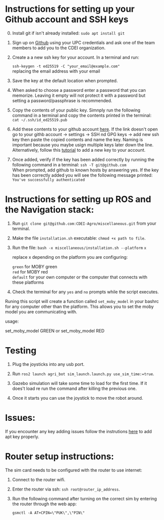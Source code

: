 # Instructions for setting up your Github account and SSH keys
0. Install git if isn't already installed: `sudo apt install git`

1. Sign up on [Github](https://github.com/) using your UPC credentials and ask one of the team members to add you to the CDEI organization.
   
3. Create a a new ssh key for your account. In a terminal and run:

    `ssh-keygen -t ed25519 -C "your_email@example.com"` \
      replacing the email address with your email 
    
3. Save the key at the default location when prompted.
 
4. When asked to choose a password enter a password that you can memorize. Leaving it empty will not protect it with a password but setting a password/passphrase is recommended.

5. Copy the contents of your public key. Simnply run the following command in a terminal and copy the contents printed in the terminal:\
    `cat ~/.ssh/id_ed25519.pub`

 6. Add these contents to your github account [here](https://github.com/settings/keys). 
If the link doesn't open go to your githb account -> settings -> SSH nd GPG keys -> add new ssh key 
then paste the copied contents and name the key. Naming is important because you maybe usign multiple keys later down the line.
Alternatively, follow this [tutorial](https://docs.github.com/en/authentication/connecting-to-github-with-ssh/adding-a-new-ssh-key-to-your-github-account) to
add a new key to your account. 

7. Once added, verify if the key has been added correctly by running the following command in a terminal:
    `ssh -T git@github.com`\
      When prompted, add github to known hosts by answering yes. If the key has been correctly added  you will see the following message printed:\
      `You've successfully authenticated`

# Instructions for setting up ROS and the Navigation stack:

1. Run `git clone git@github.com:CDEI-Agro/miscellaneous.git` from your terminal.

2. Make the file `installation.sh` executable: `chmod +x path to file`.

3. Run the file: `bash -x miscellaneous/installation.sh --platform` `x`

    replace x depending on the platform you are configuring:  
  
    `green` for MOBY green  
    `red` for MOBY red  
    `default` for your own computer or the computer that connects with these platforms

4. Check the terminal for any `yes` and `no` prompts while the script executes.

Runing this script will create a function called `set_moby_model` 
in your bashrc for any computer other than the platform. This allows 
you to set the moby model you are communicating with.

usage:

   set_moby_model GREEN or set_moby_model RED 

# Testing

1. Plug the joysticks into any usb port.

2. Run `ros2 launch agri_bot sim_launch.launch.py use_sim_time:=true`.
  
3. Gazebo simulation will take some time to load for the first time. If it does't load re run the command after killing the previous one.

4. Once it starts you can use the joystick to  move the robot around.


# Issues:

If you encounter any key adding issues follow the instrutions [here](https://answers.ros.org/question/398460/how-to-add-a-pubkey/) to add apt key properly.

# Router setup instructions:

The sim card needs to be configured with the router to use internet:

1. Connect to the router wifi.
2. Enter the router via ssh: `ssh root@router_ip_address`.
3. Run the following command after turning on the correct sim by entering the router through the web app:

   `gsmctl -A AT+CPIN=\"PUK\",\"PIN\"`
